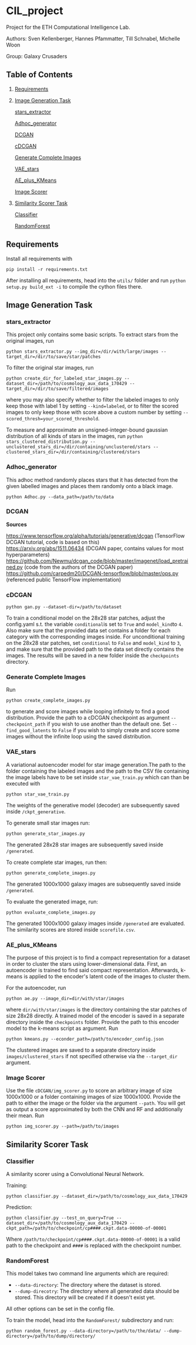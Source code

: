 # CIL_project
Project for the ETH Computational Intelligence Lab.

Authors: Sven Kellenberger, Hannes Pfammatter, Till Schnabel, Michelle Woon

Group: Galaxy Crusaders

## Table of Contents

1. [Requirements](#requirements)
2. [Image Generation Task](#image_generation)

   [stars_extractor](#stars_extractor)
   
   [Adhoc_generator](#adhoc)
   
   [DCGAN](#dcgan)
   
   [cDCGAN](#cdcgan)
   
   [Generate Complete Images](#generate_complete_images)
   
   [VAE_stars](#vae)
   
   [AE_plus_KMeans](#ae_plus_kmeans)
   
   [Image Scorer](#image_scorer)
   
3. [Similarity Scorer Task](#similarity_task)

   [Classifier](#classifier)
   
   [RandomForest](#random_forest)


<a name="requirements"/>

## Requirements

Install all requirements with

    pip install -r requirements.txt

After installing all requirements, head into the `utils/` folder and run `python setup.py build_ext -i`
to compile the cython files there.

<a name="image_generation"/>

## Image Generation Task

<a name="stars_extractor"/>

### stars_extractor

This project only contains some basic scripts. To extract stars from the original images, run

    python stars_extractor.py --img_dir=/dir/with/large/images --target_dir=/dir/to/save/star/patches 

To filter the original star images, run

    python create_dir_for_labeled_star_images.py --dataset_dir=/path/to/cosmology_aux_data_170429 --target_dir=/dir/to/save/filtered/images

where you may also specify whether to filter the labeled images to only keep those with label 1 by setting `--kind=labeled`, or to filter the scored images to only keep those with score above a custom number by setting `--scored_thresh=your_scored_threshold`.

To measure and approximate an unsigned-integer-bound gaussian distribution of all kinds of stars in the images, run
`python stars_clustered_distribution.py --unclustered_stars_dir=/dir/containing/unclustered/stars --clustered_stars_dir=/dir/containing/clustered/stars`

<a name="adhoc"/>

### Adhoc_generator

This adhoc method randomly places stars that it has detected from the given labelled images and
places them randomly onto a black image.

    python Adhoc.py --data_path=/path/to/data

<a name="dcgan"/>

### DCGAN

**Sources**

https://www.tensorflow.org/alpha/tutorials/generative/dcgan (TensorFlow DCGAN tutorial, code is based on this)  
https://arxiv.org/abs/1511.06434 (DCGAN paper, contains values for most hyperparameters)  
https://github.com/Newmu/dcgan_code/blob/master/imagenet/load_pretrained.py (code from the authors of the DCGAN paper)  
https://github.com/carpedm20/DCGAN-tensorflow/blob/master/ops.py (referenced public TensorFlow implementation)  

<a name="cdcgan"/>

### cDCGAN

    python gan.py --dataset-dir=/path/to/dataset

To train a conditional model on the 28x28 star patches, adjust the config.yaml s.t. the variable `conditional`is set to `True` and `model_kind`to `4`. Also make sure that the provided data set contains a folder for each category with the corresponding images inside. For unconditional training on
the 28x28 star patches, set `conditional` to `False` and `model_kind` to `3`, and make sure that the provided path
to the data set directly contains the images. The results will be saved in a new folder inside the `checkpoints` directory.

<a name="generate_complete_images"/>

### Generate Complete Images

Run 

    python create_complete_images.py

to generate and score images while looping infinitely to find a good distribution. Provide the path to a cDCGAN checkpoint as argument `--checkpoint_path` if you wish to use another than the default one. Set `--find_good_latents` to `False` if you wish to simply create and score some images without the infinite loop using the saved distribution.

<a name="vae"/>

### VAE_stars

A variational autoencoder model for star image generation.The path to the folder containing the labeled images and the path to the CSV file containing the image labels have to be set inside `star_vae_train.py` which can than be executed with
    
    python star_vae_train.py

The weights of the generative model (decoder) are subsequently saved inside `/ckpt_generative`.

To generate small star images run:

    python generate_star_images.py

The generated 28x28 star images are subsequently saved inside `/generated`.

To create complete star images, run then:

    python generate_complete_images.py

The generated 1000x1000 galaxy images are subsequently saved inside `/generated`.

To evaluate the generated image, run:

    python evaluate_complete_images.py

The generated 1000x1000 galaxy images inside `/generated` are evaluated. The similarity scores are stored inside `scorefile.csv`.

<a name="ae_plus_kmeans"/>

### AE_plus_KMeans

The purpose of this project is to find a compact representation for a dataset in order to cluster the stars using lower-dimensional data.
First, an autoencoder is trained to find said compact representation. Afterwards, k-means is applied to the encoder's latent
code of the images to cluster them.

For the autoencoder, run

    python ae.py --image_dir=dir/with/star/images

where `dir/with/star/images` is the directory containing the star patches of size 28x28 directly. A trained model of the
encoder is saved in a separate directory inside the `checkpoints` folder. Provide the path to this encoder model to the
k-means script as argument. Run

    python kmeans.py --econder_path=/path/to/encoder_config.json

The clustered images are saved to a separate directory inside `images/clustered_stars` if not specified otherwise via
the `--target_dir` argument.

<a name="image_scorer"/>

### Image Scorer

Use the file `cDCGAN/img_scorer.py` to score an arbitrary image of size 1000x1000 or a folder containing images of size
1000x1000. Provide the path to either the image or the folder via the argument `--path`. You will get as output a score
approximated by both the CNN and RF and additionally their mean. Run

    python img_scorer.py --path=/path/to/images

<a name="similarity_task"/>

## Similarity Scorer Task

<a name="classifier"/>

### Classifier

A similarity scorer using a Convolutional Neural Network.

Training:

    python classifier.py --dataset_dir=/path/to/cosmology_aux_data_170429

Prediction:

    python classifier.py --test_on_query=True --dataset_dir=/path/to/cosmology_aux_data_170429 --ckpt_path=/path/to/checkpoint/cp####.ckpt.data-00000-of-00001

Where `/path/to/checkpoint/cp####.ckpt.data-00000-of-00001`
is a valid path to the checkpoint and `####` is replaced with the checkpoint number.

<a name="random_forest"/>

### RandomForest

This model takes two command line arguments which are required:

- `--data-directory`: The directory where the dataset is stored.
- `--dump-direcotry`: The directory where all generated data should be stored. This directory
will be created if it doesn't exist yet.

All other options can be set in the config file.

To train the model, head into the `RandomForest/` subdirectory and run:

    python random_forest.py --data-directory=/path/to/the/data/ --dump-directory=/path/to/dump/directory/
